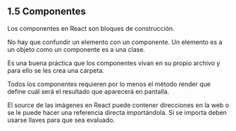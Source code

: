 ## 1.5 Componentes

Los componentes en React son bloques de construcción.

No hay que confundir un elemento con un componente. Un elemento es a un objeto
como un componente es a una clase.

Es una buena práctica que los componentes vivan en su propio archivo y para ello
se les crea una carpeta.

Todos los componentes requieren por lo menos el método render que define cuál
será el resultado que aparecerá en pantalla.

El source de las imágenes en React puede contener direcciones en la web o se le
puede hacer una referencia directa importándola. Si se importa deben usarse
llaves para que sea evaluado.

